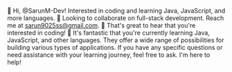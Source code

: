 👋 Hi, @SarunM-Dev! Interested in coding and learning Java, JavaScript, and more languages.
💞️ Looking to collaborate on full-stack development. Reach me at sarun9025ss@gmail.com.
👋 That's great to hear that you're interested in coding!
🌱 It's fantastic that you're currently learning Java, JavaScript, and other languages. They offer a wide range of 
possibilities for building various types of applications. If you have any specific questions or need assistance with your learning journey,
feel free to ask. I'm here to help!
<!---
SarunM-Dev/SarunM-Dev is a ✨ special ✨ repository because its `README.md` (this file) appears on your GitHub profile.
You can click the Preview link to take a look at your changes.
--->
